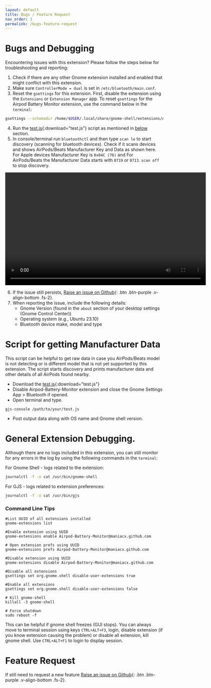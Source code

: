 ```yaml
---
layout: default
title: Bugs / Feature Request
nav_order: 3
permalink: /bugs-feature-request
---
```


# Bugs and Debugging

Encountering issues with this extension? Please follow the steps below for troubleshooting and reporting:

1. Check if there are any other Gnome extension installed and enabled that might conflict with this extension.
2. Make sure `ControllerMode = dual` is set in `/etc/bluetooth/main.conf`.
3. Reset the `gsettings` for this extension. First, disable the extension using the `Extensions` or `Extension Manager` app. To reset `gsettings` for the Airpod Battery Monitor extension, use the command below in the `terminal`:
```bash
gsettings --schemadir /home/$USER/.local/share/gnome-shell/extensions/Airpod-Battery-Monitor@maniacx.github.com/schemas reset-recursively org.gnome.shell.extensions.Airpod-Battery-Monitor
```
4. Run the [test.js](./resources/test.js){:download="test.js"} script as mentioned in [below](#script-for-getting-manufacturer-data) section.
5. In console/terminal run `bluetoothctl` and then type `scan le` to start discovery (scanning for bluetooth devices). Check if it scans devices and shows AirPods/Beats Manufacturer Key and Data as shown here.
For Apple devices Manufacturer Key is `0x04C (76)` and For AirPods/Beats the Manufacturer Data starts with `0719` or `0713`. `scan off` to stop discovery.

<video width="640" height="360" controls>
  <source src="./assets/images/debugging/bluetoothctl.webm" type="video/webm">
  Your browser does not support the video tag.
</video>

6. If the issue still persists, [Raise an issue on Github](https://github.com/maniacx/Airpod-Battery-Monitor/issues){: .btn .btn-purple .v-align-bottom .fs-2}.
7. When reporting the issue, include the following details:
   * Gnome Version (found in the `about` section of your desktop settings (Gnome Control Center))
   * Operating system (e.g., Ubuntu 23.10)
   * Bluetooth device make, model and type

# Script for getting Manufacturer Data
This script can be helpful to get raw data in case you AirPods/Beats model is not detecting or is different model that is not yet supported by this extension. The script starts discovery and prints manufacturer data and other details of all AirPods found nearby.
* Download the [test.js](./resources/test.js){:download="test.js"}
* Disable Airpod-Battery-Monitor extension and close the Gnome Settings App > Bluetooth if opened. 
* Open terminal and type.
```
gjs-console /path/to/your/test.js
```
* Post output data along with OS name and Gnome shell version.


# General Extension Debugging.

Although there are no logs included in this extension, you can still monitor for any errors in the log by using the following commands in the `terminal`:

For Gnome Shell - logs related to the extension:
```bash
journalctl -f -o cat /usr/bin/gnome-shell
```

For GJS - logs related to extension preferences:
```bash
journalctl -f -o cat /usr/bin/gjs
```

### Command Line Tips
```
#List UUID of all extensions installed
gnome-extensions list

#Enable extension using UUID
gnome-extensions enable Airpod-Battery-Monitor@maniacx.github.com

# Open extension prefs using UUID
gnome-extensions prefs Airpod-Battery-Monitor@maniacx.github.com

#Disable extension using UUID
gnome-extensions disable Airpod-Battery-Monitor@maniacx.github.com

#Disable all extensions
gsettings set org.gnome.shell disable-user-extensions true

#Enable all extensions
gsettings set org.gnome.shell disable-user-extensions false

# Kill gnome-shell
killall -3 gnome-shell

# Force shutdown
sudo reboot -f
```
This can be helpful if gnome shell freezes (GUI stops). You can always move to terminal session using keys `CTRL+ALT+F3`, login, disable extension (if you know extension causing the problem) or disable all extension, kill gnome shell. Use `CTRL+ALT+F1` to login to display session.

# Feature Request

If still need to request a new feature [Raise an issue on Github](https://github.com/maniacx/Airpod-Battery-Monitor/issues){: .btn .btn-purple .v-align-bottom .fs-2}.


